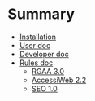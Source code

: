 # Summary


* [Installation](docs/en/INSTALL.md)
* [User doc]()
* [Developer doc]()
* [Rules doc](docs/en/40_Rules/README.md)
    * [RGAA 3.0](docs/en/40_Rules/rgaa3.0/README-rgaa3.0.md)
    * [AccessiWeb 2.2](docs/en/40_Rules/accessiweb2.2/Home.md)
    * [SEO 1.0](docs/en/40_Rules/seo1.0/README.md)

